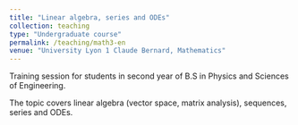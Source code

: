 ```yaml
---
title: "Linear algebra, series and ODEs"
collection: teaching
type: "Undergraduate course"
permalink: /teaching/math3-en
venue: "University Lyon 1 Claude Bernard, Mathematics"
---
```


Training session for students in second year of B.S in Physics and Sciences of Engineering.

The topic covers linear algebra (vector space, matrix analysis), sequences, series and ODEs.
